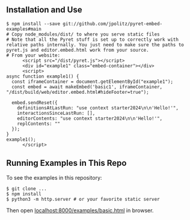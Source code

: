 ## Installation and Use

```
$ npm install --save git://github.com/jpolitz/pyret-embed-examples#main
# Copy node_modules/dist/ to where you serve static files
# Note that all the Pyret stuff is set up to correctly work with relative paths internally. You just need to make sure the paths to pyret.js and editor.embed.html work from your source.
# From your website:
      <script src="/dist/pyret.js"></script>
      <div id="example1" class="embed-container"></div>
      <script>
async function example1() {
  const iframeContainer = document.getElementById("example1");
  const embed = await makeEmbed('basic1', iframeContainer, "/dist/build/web/editor.embed.html#hideFooter=true");

  embed.sendReset({
    definitionsAtLastRun: "use context starter2024\n\n'Hello!'",
    interactionsSinceLastRun: [],
    editorContents: "use context starter2024\n\n'Hello!'",
    replContents: ""
  });
}
example1();
      </script>
```

## Running Examples in This Repo

To see the examples in this repository:

```
$ git clone ...
$ npm install
$ python3 -m http.server # or your favorite static server
```

Then open [localhost:8000/examples/basic.html](http://localhost:8000/src/basic.html) in browser.
